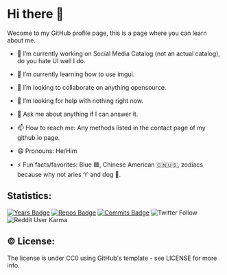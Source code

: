 # Hi there 👋

Wecome to my GitHub profile page, this is a page where you can learn about me.

- 🔭 I’m currently working on Social Media Catalog (not an actual catalog), do you hate UI well I do.

- 🌱 I’m currently learning how to use imgui.

- 👯 I’m looking to collaborate on anything opensource.

- 🤔 I’m looking for help with nothing right now.

- 💬 Ask me about anything if I can answer it.

- 📫 How to reach me: Any methods listed in the contact page of my github.io page.

- 😄 Pronouns: He/Him

- ⚡ Fun facts/favorites: Blue :blue_square:, Chinese American :cn::us:, zodiacs because why not aries :aries: and dog :dog:.

## Statistics:

[![Years Badge](https://badges.pufler.dev/years/TwoPizza9621536)](https://badges.pufler.dev)
[![Repos Badge](https://badges.pufler.dev/repos/TwoPizza9621536)](https://badges.pufler.dev)
[![Commits Badge](https://badges.pufler.dev/commits/monthly/TwoPizza9621536)](https://badges.pufler.dev)
![Twitter Follow](https://img.shields.io/twitter/follow/Twopizza9621536?style=social)
![Reddit User Karma](https://img.shields.io/reddit/user-karma/combined/twopizza9621536?style=social)



## :copyright: License:

The license is under CC0 using GitHub's template - see LICENSE for more info.

<!--
**TwoPizza9621536/TwoPizza9621536** is a ✨ _special_ ✨ repository because its `README.md` (this file) appears on your GitHub profile.

Here are some ideas to get you started:

- 🔭 I’m currently working on ...
- 🌱 I’m currently learning ...
- 👯 I’m looking to collaborate on ...
- 🤔 I’m looking for help with ...
- 💬 Ask me about ...
- 📫 How to reach me: ...
- 😄 Pronouns: ...
- ⚡ Fun fact: ...
-->
